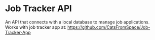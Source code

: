 # Job Tracker API
 An API that connects with a local database to manage job applications. Works with job tracker app at: https://github.com/CatsFromSpace/Job-Tracker-App
